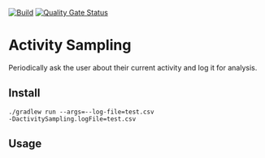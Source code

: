 ﻿[![Build](https://github.com/falkoschumann/activity-sampling-java/actions/workflows/build.yml/badge.svg)](https://github.com/falkoschumann/activity-sampling-java/actions/workflows/build.yml)
[![Quality Gate Status](https://sonarcloud.io/api/project_badges/measure?project=falkoschumann_activity-sampling-java&metric=alert_status)](https://sonarcloud.io/summary/new_code?id=falkoschumann_activity-sampling-java)

# Activity Sampling

Periodically ask the user about their current activity and log it for analysis.

## Install

    ./gradlew run --args=--log-file=test.csv
    -DactivitySampling.logFile=test.csv

## Usage
